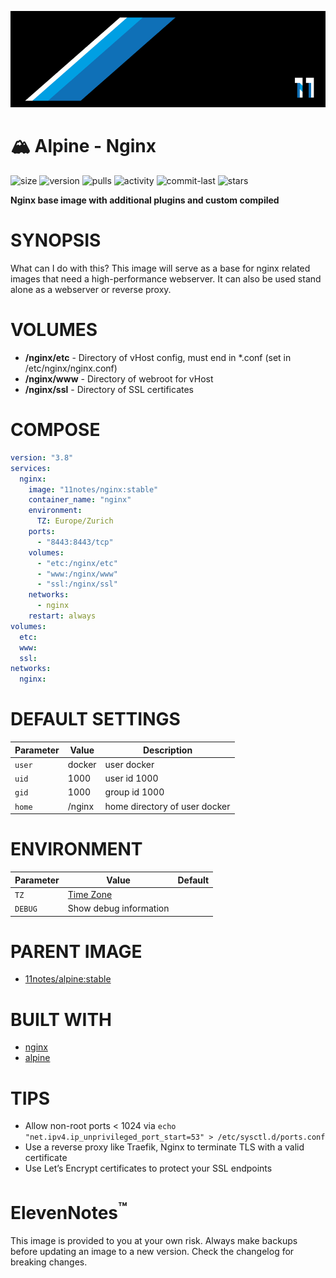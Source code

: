 ![Banner](https://github.com/11notes/defaults/blob/main/static/img/banner.png?raw=true)

# 🏔️ Alpine - Nginx
![size](https://img.shields.io/docker/image-size/11notes/nginx/1.26.0?color=0eb305) ![version](https://img.shields.io/docker/v/11notes/nginx/1.26.0?color=eb7a09) ![pulls](https://img.shields.io/docker/pulls/11notes/nginx?color=2b75d6) ![activity](https://img.shields.io/github/commit-activity/m/11notes/docker-nginx?color=c91cb8) ![commit-last](https://img.shields.io/github/last-commit/11notes/docker-nginx?color=c91cb8) ![stars](https://img.shields.io/docker/stars/11notes/nginx?color=e6a50e)

**Nginx base image with additional plugins and custom compiled**

# SYNOPSIS
What can I do with this? This image will serve as a base for nginx related images that need a high-performance webserver. It can also be used stand alone as a webserver or reverse proxy.

# VOLUMES
* **/nginx/etc** - Directory of vHost config, must end in *.conf (set in /etc/nginx/nginx.conf)
* **/nginx/www** - Directory of webroot for vHost
* **/nginx/ssl** - Directory of SSL certificates

# COMPOSE
```yaml
version: "3.8"
services:
  nginx:
    image: "11notes/nginx:stable"
    container_name: "nginx"
    environment:
      TZ: Europe/Zurich
    ports:
      - "8443:8443/tcp"
    volumes:
      - "etc:/nginx/etc"
      - "www:/nginx/www"
      - "ssl:/nginx/ssl"
    networks:
      - nginx
    restart: always
volumes:
  etc:
  www:
  ssl:
networks:
  nginx:
```

# DEFAULT SETTINGS
| Parameter | Value | Description |
| --- | --- | --- |
| `user` | docker | user docker |
| `uid` | 1000 | user id 1000 |
| `gid` | 1000 | group id 1000 |
| `home` | /nginx | home directory of user docker |

# ENVIRONMENT
| Parameter | Value | Default |
| --- | --- | --- |
| `TZ` | [Time Zone](https://en.wikipedia.org/wiki/List_of_tz_database_time_zones) | |
| `DEBUG` | Show debug information | |

# PARENT IMAGE
* [11notes/alpine:stable](https://hub.docker.com/r/11notes/alpine)

# BUILT WITH
* [nginx](https://nginx.org)
* [alpine](https://alpinelinux.org)

# TIPS
* Allow non-root ports < 1024 via `echo "net.ipv4.ip_unprivileged_port_start=53" > /etc/sysctl.d/ports.conf`
* Use a reverse proxy like Traefik, Nginx to terminate TLS with a valid certificate
* Use Let’s Encrypt certificates to protect your SSL endpoints

# ElevenNotes<sup>™️</sup>
This image is provided to you at your own risk. Always make backups before updating an image to a new version. Check the changelog for breaking changes.
    